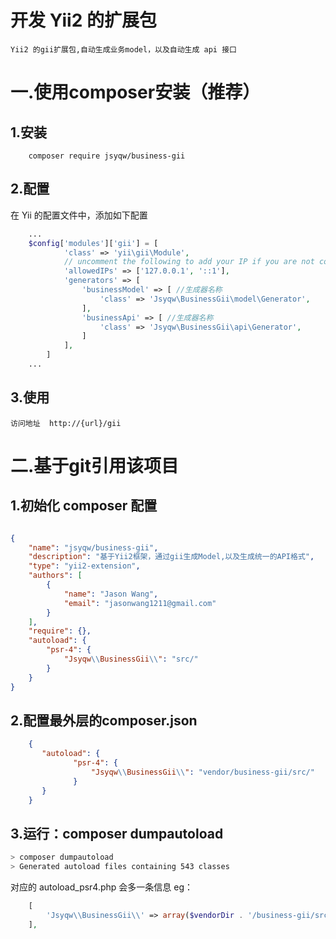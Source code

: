 # 开发 Yii2 的扩展包

    Yii2 的gii扩展包,自动生成业务model，以及自动生成 api 接口

# 一.使用composer安装（推荐）

## 1.安装
    
        composer require jsyqw/business-gii
        
## 2.配置

在 Yii 的配置文件中，添加如下配置

```php
    ...
    $config['modules']['gii'] = [
            'class' => 'yii\gii\Module',
            // uncomment the following to add your IP if you are not connecting from localhost.
            'allowedIPs' => ['127.0.0.1', '::1'],
            'generators' => [
                'businessModel' => [ //生成器名称
                    'class' => 'Jsyqw\BusinessGii\model\Generator',
                ],
                'businessApi' => [ //生成器名称
                    'class' => 'Jsyqw\BusinessGii\api\Generator',
                ]
            ],
        ]
    ...
```    

## 3.使用

    访问地址  http://{url}/gii


# 二.基于git引用该项目 

## 1.初始化 composer 配置

```json

{
    "name": "jsyqw/business-gii",
    "description": "基于Yii2框架，通过gii生成Model,以及生成统一的API格式",
    "type": "yii2-extension",
    "authors": [
        {
            "name": "Jason Wang",
            "email": "jasonwang1211@gmail.com"
        }
    ],
    "require": {},
    "autoload": {
        "psr-4": {
            "Jsyqw\\BusinessGii\\": "src/"
        }
    }
}


```

## 2.配置最外层的composer.json
   
```json
    {
       "autoload": {
              "psr-4": {
                  "Jsyqw\\BusinessGii\\": "vendor/business-gii/src/"
              }
       }
    }
```

## 3.运行：composer dumpautoload

```bash
> composer dumpautoload
> Generated autoload files containing 543 classes
```

对应的 autoload_psr4.php
会多一条信息
eg：
```php
    [
        'Jsyqw\\BusinessGii\\' => array($vendorDir . '/business-gii/src'),
    ],
```
